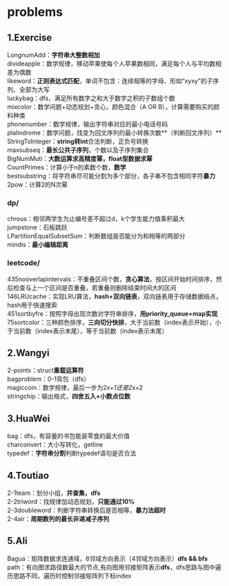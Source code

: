 # problems

## 1.Exercise  
  LongnumAdd：**字符串大整数相加**  
  divideapple：数学规律，移动苹果使每个人苹果数相同，满足每个人与平均数相差为偶数  
  likeword：**正则表达式匹配**，单词不包含：连续相等的字母、形如“xyxy”的子序列、全部为大写  
  luckybag：dfs，满足所有数字之和大于数字之积的子数组个数  
  mixcolor：数学问题+动态规划+贪心，颜色混合（A OR B），计算需要购买的颜料种类  
  phonenumber：数学规律，输出字符串对应的最小电话号码  
  plalindrome：数学问题，找变为回文序列的最小转换次数**（判断回文序列）**  
  StringToInteger：**string转int**合法判断，正负号转换  
  maxsubseq：**最长公共子序列**，个数以及子序列集合  
  BigNumMuti：**大数运算求高精度幂，float型数据求幂**  
  CountPrimes：计算小于n的素数个数，**数学**  
  bestsubstring：将字符串尽可能分割为多个部分，各子串不包含相同字符**暴力**  
  2pow：计算2的N次幂  

  
### dp/   
  chrous：相邻两学生为止编号差不超过d，k个学生能力值乘积最大  
  jumpstone：石板跳跃  
  LPartitionEqualSubsetSum：判断数组是否能分为和相等的两部分  
  mindis：**最小编辑距离**  

### leetcode/   
  435nooverlapintervals：不重叠区间个数，**贪心算法**，按区间开始时间排序，然后检查与上一个区间是否重叠，若重叠则删除结束时间大的区间  
  146LRUcache：实现LRU算法，**hash+双向链表**，双向链表用于存储数据结点，hash用于快速搜索  
  451sortbyfre：按照字母出现次数对字符串排序，**用priority_queue+map实现**  
  75sortcolor：三种颜色排序，**三向切分快排**，大于当前数（index表示开始），小于当前数（index表示末尾），等于当前数（index表示末尾）  
  
## 2.Wangyi  
  2-points：struct**重载运算符**  
  bagproblem：0-1背包（dfs）  
  magiccoin：数学规律，最后一步为2*x+1还是2*x+2  
  stringchip：输出格式，**四舍五入+小数点位数**  

## 3.HuaWei  
  bag：dfs，有容量的书包能装零食的最大价值  
  charconvert：大小写转化，getline  
  typedef：**字符串分割**判断typedef语句是否合法    

## 4.Toutiao
  2-1team：划分小组，**并查集，dfs**  
  2-2triword：找规律加动态规划，**只能通过10%**  
  2-3doubleword：判断字符串转换后是否相等，**暴力法超时**  
  2-4air：**周期数列的最长非递减子序列**  
## 5.Ali
  Bagua：矩阵数据求连通域，8邻域方向表示（4邻域方向表示）**dfs && bfs**  
  path：有向图求路径数最大的节点,有向图用邻接矩阵表示**dfs**，dfs思路与图中遍历思路不同，遍历时控制邻接矩阵列下标index  
